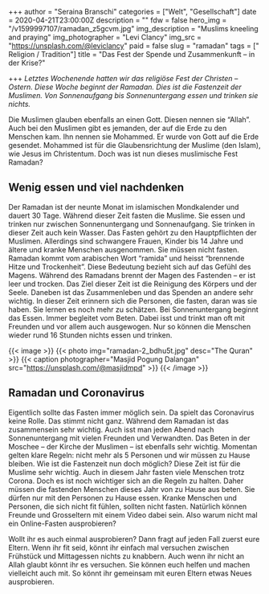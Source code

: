 +++
author = "Seraina Branschi"
categories = ["Welt", "Gesellschaft"]
date = 2020-04-21T23:00:00Z
description = ""
fdw = false
hero_img = "/v1599997107/ramadan_z5gcvm.jpg"
img_description = "Muslims kneeling and praying"
img_photographer = "Levi Clancy"
img_src = "https://unsplash.com/@leviclancy"
paid = false
slug = "ramadan"
tags = [" Religion / Tradition"]
title = "Das Fest der Spende und Zusammenkunft – in der Krise?"

+++
_Letztes Wochenende hatten wir das religiöse Fest der Christen – Ostern. Diese Woche beginnt der Ramadan. Dies ist die Fastenzeit der Muslimen. Von Sonnenaufgang bis Sonnenuntergang essen und trinken sie nichts._

Die Muslimen glauben ebenfalls an einen Gott. Diesen nennen sie “Allah”. Auch bei den Muslimen gibt es jemanden, der auf die Erde zu den Menschen kam. Ihn nennen sie Mohammed. Er wurde von Gott auf die Erde gesendet. Mohammed ist für die Glaubensrichtung der Muslime (den Islam), wie Jesus im Christentum. Doch was ist nun dieses muslimische Fest Ramadan?

## Wenig essen und viel nachdenken

Der Ramadan ist der neunte Monat im islamischen Mondkalender und dauert 30 Tage. Während dieser Zeit fasten die Muslime. Sie essen und trinken nur zwischen Sonnenuntergang und Sonnenaufgang. Sie trinken in dieser Zeit auch kein Wasser. Das Fasten gehört zu den Hauptpflichten der Muslimen. Allerdings sind schwangere Frauen, Kinder bis 14 Jahre und ältere und kranke Menschen ausgenommen. Sie müssen nicht fasten. Ramadan kommt vom arabischen Wort “ramida” und heisst “brennende Hitze und Trockenheit”. Diese Bedeutung bezieht sich auf das Gefühl des Magens. Während des Ramadans brennt der Magen des Fastenden – er ist leer und trocken. Das Ziel dieser Zeit ist die Reinigung des Körpers und der Seele. Daneben ist das Zusammenleben und das Spenden an andere sehr wichtig. In dieser Zeit erinnern sich die Personen, die fasten, daran was sie haben. Sie lernen es noch mehr zu schätzen. Bei Sonnenuntergang beginnt das Essen. Immer begleitet vom Beten. Dabei isst und trinkt man oft mit Freunden und vor allem auch ausgewogen. Nur so können die Menschen wieder rund 16 Stunden nichts essen und trinken.

{{< image >}} {{< photo img="ramadan-2_bdhu5t.jpg" desc="The Quran" >}} {{< caption photographer="Masjid Pogung Dalangan" src="https://unsplash.com/@masjidmpd" >}} {{< /image >}}

## Ramadan und Coronavirus

Eigentlich sollte das Fasten immer möglich sein. Da spielt das Coronavirus keine Rolle. Das stimmt nicht ganz. Während dem Ramadan ist das zusammensein sehr wichtig. Auch isst man jeden Abend nach Sonnenuntergang mit vielen Freunden und Verwandten. Das Beten in der Moschee – der Kirche der Muslimen – ist ebenfalls sehr wichtig. Momentan gelten klare Regeln: nicht mehr als 5 Personen und wir müssen zu Hause bleiben. Wie ist die Fastenzeit nun doch möglich? Diese Zeit ist für die Muslime sehr wichtig. Auch in diesem Jahr fasten viele Menschen trotz Corona. Doch es ist noch wichtiger sich an die Regeln zu halten. Daher müssen die fastenden Menschen dieses Jahr von zu Hause aus beten. Sie dürfen nur mit den Personen zu Hause essen. Kranke Menschen und Personen, die sich nicht fit fühlen, sollten nicht fasten. Natürlich können Freunde und Grosseltern mit einem Video dabei sein. Also warum nicht mal ein Online-Fasten ausprobieren?

Wollt ihr es auch einmal ausprobieren? Dann fragt auf jeden Fall zuerst eure Eltern. Wenn ihr fit seid, könnt ihr einfach mal versuchen zwischen Frühstück und Mittagessen nichts zu knabbern. Auch wenn ihr nicht an Allah glaubt könnt ihr es versuchen. Sie können euch helfen und machen vielleicht auch mit. So könnt ihr gemeinsam mit euren Eltern etwas Neues ausprobieren.